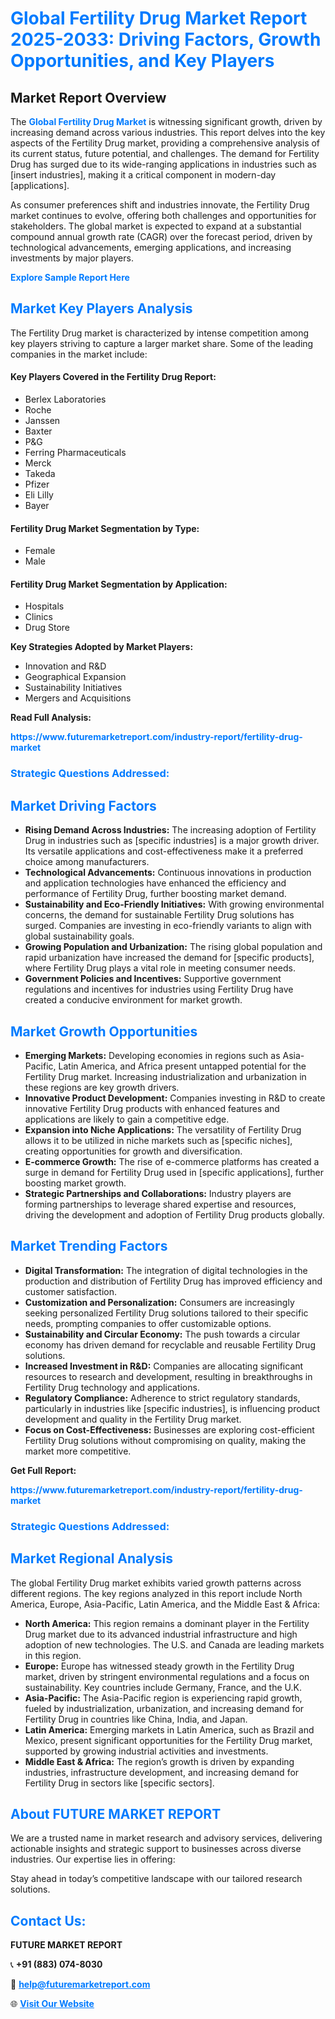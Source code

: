 <h1 style="color: #007BFF;">Global Fertility Drug Market Report 2025-2033: Driving Factors, Growth Opportunities, and Key Players</h1>

<section id="overview">
<h2>Market Report Overview</h2>
<p>The <a href="https://www.futuremarketreport.com/industry-report/fertility-drug-market" style="color: #007BFF; text-decoration: none;"><strong>Global Fertility Drug Market</strong></a> is witnessing significant growth, driven by increasing demand across various industries. This report delves into the key aspects of the Fertility Drug market, providing a comprehensive analysis of its current status, future potential, and challenges. The demand for Fertility Drug has surged due to its wide-ranging applications in industries such as [insert industries], making it a critical component in modern-day [applications].</p>
<p>As consumer preferences shift and industries innovate, the Fertility Drug market continues to evolve, offering both challenges and opportunities for stakeholders. The global market is expected to expand at a substantial compound annual growth rate (CAGR) over the forecast period, driven by technological advancements, emerging applications, and increasing investments by major players.</p>
</section>

<section id="overview">
<p><a href="https://www.futuremarketreport.com/request-sample/reportId=82726" style="color: #007BFF; text-decoration: none;"><strong>Explore Sample Report Here</strong></a></p>
</section>

<section id="key-players">
<h2 style="color: #007BFF;">Market Key Players Analysis</h2>
<p>The Fertility Drug market is characterized by intense competition among key players striving to capture a larger market share. Some of the leading companies in the market include:</p>
<h4>Key Players Covered in the Fertility Drug Report:</h4>
<ul><li>Berlex Laboratories</li><li>Roche</li><li>Janssen</li><li>Baxter</li><li>P&amp;G</li><li>Ferring Pharmaceuticals</li><li>Merck</li><li>Takeda</li><li>Pfizer</li><li>Eli Lilly</li><li>Bayer</li></ul>
<h4>Fertility Drug Market Segmentation by Type:</h4>
<ul><li>Female</li><li>Male</li></ul>

<h4>Fertility Drug Market Segmentation by Application:</h4>
<ul><li>Hospitals</li><li>Clinics</li><li>Drug Store</li></ul>
<p><strong>Key Strategies Adopted by Market Players:</strong></p>
<ul>
<li>Innovation and R&D</li>
<li>Geographical Expansion</li>
<li>Sustainability Initiatives</li>
<li>Mergers and Acquisitions</li>
</ul>
</section>

<section>
<p><strong>Read Full Analysis: </strong></p><a href="https://www.futuremarketreport.com/industry-report/fertility-drug-market" style="color: #007BFF; text-decoration: none;"><strong>https://www.futuremarketreport.com/industry-report/fertility-drug-market</strong></a>
<h3 style="color: #007BFF;">Strategic Questions Addressed:</h3>
</section>

<section id="driving-factors">
<h2 style="color: #007BFF;">Market Driving Factors</h2>
<ul>
<li><strong>Rising Demand Across Industries:</strong> The increasing adoption of Fertility Drug in industries such as [specific industries] is a major growth driver. Its versatile applications and cost-effectiveness make it a preferred choice among manufacturers.</li>
<li><strong>Technological Advancements:</strong> Continuous innovations in production and application technologies have enhanced the efficiency and performance of Fertility Drug, further boosting market demand.</li>
<li><strong>Sustainability and Eco-Friendly Initiatives:</strong> With growing environmental concerns, the demand for sustainable Fertility Drug solutions has surged. Companies are investing in eco-friendly variants to align with global sustainability goals.</li>
<li><strong>Growing Population and Urbanization:</strong> The rising global population and rapid urbanization have increased the demand for [specific products], where Fertility Drug plays a vital role in meeting consumer needs.</li>
<li><strong>Government Policies and Incentives:</strong> Supportive government regulations and incentives for industries using Fertility Drug have created a conducive environment for market growth.</li>
</ul>
</section>

<section id="growth-opportunities">
<h2 style="color: #007BFF;">Market Growth Opportunities</h2>
<ul>
<li><strong>Emerging Markets:</strong> Developing economies in regions such as Asia-Pacific, Latin America, and Africa present untapped potential for the Fertility Drug market. Increasing industrialization and urbanization in these regions are key growth drivers.</li>
<li><strong>Innovative Product Development:</strong> Companies investing in R&D to create innovative Fertility Drug products with enhanced features and applications are likely to gain a competitive edge.</li>
<li><strong>Expansion into Niche Applications:</strong> The versatility of Fertility Drug allows it to be utilized in niche markets such as [specific niches], creating opportunities for growth and diversification.</li>
<li><strong>E-commerce Growth:</strong> The rise of e-commerce platforms has created a surge in demand for Fertility Drug used in [specific applications], further boosting market growth.</li>
<li><strong>Strategic Partnerships and Collaborations:</strong> Industry players are forming partnerships to leverage shared expertise and resources, driving the development and adoption of Fertility Drug products globally.</li>
</ul>
</section>

<section id="trending-factors">
<h2 style="color: #007BFF;">Market Trending Factors</h2>
<ul>
<li><strong>Digital Transformation:</strong> The integration of digital technologies in the production and distribution of Fertility Drug has improved efficiency and customer satisfaction.</li>
<li><strong>Customization and Personalization:</strong> Consumers are increasingly seeking personalized Fertility Drug solutions tailored to their specific needs, prompting companies to offer customizable options.</li>
<li><strong>Sustainability and Circular Economy:</strong> The push towards a circular economy has driven demand for recyclable and reusable Fertility Drug solutions.</li>
<li><strong>Increased Investment in R&D:</strong> Companies are allocating significant resources to research and development, resulting in breakthroughs in Fertility Drug technology and applications.</li>
<li><strong>Regulatory Compliance:</strong> Adherence to strict regulatory standards, particularly in industries like [specific industries], is influencing product development and quality in the Fertility Drug market.</li>
<li><strong>Focus on Cost-Effectiveness:</strong> Businesses are exploring cost-efficient Fertility Drug solutions without compromising on quality, making the market more competitive.</li>
</ul>
</section>

<section>
<p><strong>Get Full Report: </strong></p><a href="https://www.futuremarketreport.com/industry-report/fertility-drug-market" style="color: #007BFF; text-decoration: none;"><strong>https://www.futuremarketreport.com/industry-report/fertility-drug-market</strong></a>
<h3 style="color: #007BFF;">Strategic Questions Addressed:</h3>
</section>


<section id="regional-analysis">
<h2 style="color: #007BFF;">Market Regional Analysis</h2>
<p>The global Fertility Drug market exhibits varied growth patterns across different regions. The key regions analyzed in this report include North America, Europe, Asia-Pacific, Latin America, and the Middle East & Africa:</p>
<ul>
<li><strong>North America:</strong> This region remains a dominant player in the Fertility Drug market due to its advanced industrial infrastructure and high adoption of new technologies. The U.S. and Canada are leading markets in this region.</li>
<li><strong>Europe:</strong> Europe has witnessed steady growth in the Fertility Drug market, driven by stringent environmental regulations and a focus on sustainability. Key countries include Germany, France, and the U.K.</li>
<li><strong>Asia-Pacific:</strong> The Asia-Pacific region is experiencing rapid growth, fueled by industrialization, urbanization, and increasing demand for Fertility Drug in countries like China, India, and Japan.</li>
<li><strong>Latin America:</strong> Emerging markets in Latin America, such as Brazil and Mexico, present significant opportunities for the Fertility Drug market, supported by growing industrial activities and investments.</li>
<li><strong>Middle East & Africa:</strong> The region’s growth is driven by expanding industries, infrastructure development, and increasing demand for Fertility Drug in sectors like [specific sectors].</li>
</ul>
</section>

<footer>
<h2 style="color: #007BFF;">About FUTURE MARKET REPORT</h2>
<p>We are a trusted name in market research and advisory services, delivering actionable insights and strategic support to businesses across diverse industries. Our expertise lies in offering:</p>

<p>Stay ahead in today’s competitive landscape with our tailored research solutions.</p>

<h2 style="color: #007BFF;">Contact Us:</h2>
<p><strong>FUTURE MARKET REPORT</strong></p>
<p>📞 <strong>+91 (883) 074-8030</strong></p>
<p>📧 <strong><a href="mailto:help@futuremarketreport.com" style="color: #007BFF;">help@futuremarketreport.com</a></strong></p>
<p>🌐 <strong><a href="https://www.futuremarketreport.com/" style="color: #007BFF;">Visit Our Website</a></strong></p>
</footer>